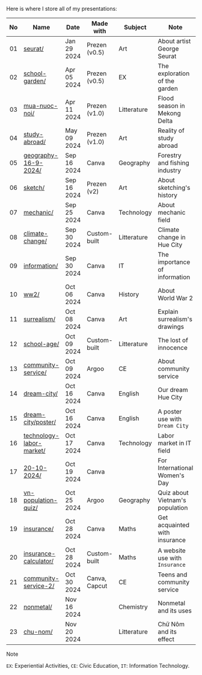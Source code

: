 Here is where I store all of my presentations:

| No | Name                                                                                    | Date        | Made with     | Subject     | Note                           |
|:--:|-----------------------------------------------------------------------------------------|-------------|---------------|-------------|--------------------------------|
| 01 | [seurat/](./presentations/seurat/index.html)                               | Jan 29 2024 | Prezen (v0.5) | Art         | About artist George Seurat     |
| 02 | [school-garden/](./presentations/school-garden/index.html)                 | Apr 05 2024 | Prezen (v0.5) | EX          | The exploration of the garden  |
| 03 | [mua-nuoc-noi/](./presentations/mua-nuoc-noi/index.html)                   | Apr 11 2024 | Prezen (v1.0) | Litterature | Flood season in Mekong Delta   |
| 04 | [study-abroad/](./presentations/study-abroad/index.html)                   | May 09 2024 | Prezen (v1.0) | Art         | Reality of study abroad        |
| 05 | [geography-16-9-2024/](./presentations/geography-16-9-2024/index.html)     | Sep 16 2024 | Canva         | Geography   | Forestry and fishing industry  |
| 06 | [sketch/](./presentations/sketch/index.html)                               | Sep 16 2024 | Prezen (v2)   | Art         | About sketching's history      |
| 07 | [mechanic/](./presentations/mechanic/index.html)                           | Sep 25 2024 | Canva         | Technology  | About mechanic field           |
| 08 | [climate-change/](./presentations/climate-change/index.html)               | Sep 30 2024 | Custom-built  | Litterature | Climate change in Hue City     |
| 09 | [information/](./presentations/information/index.html)                     | Sep 30 2024 | Canva         | IT          | The importance of information  |
| 10 | [ww2/](./presentations/ww2/index.html)                                     | Oct 06 2024 | Canva         | History     | About World War 2              |
| 11 | [surrealism/](./presentations/surrealism/index.html)                       | Oct 08 2024 | Canva         | Art         | Explain surrealism's drawings  |
| 12 | [school-age/](./presentations/school-age/index.html)                       | Oct 09 2024 | Custom-built  | Litterature | The lost of innocence          |
| 13 | [community-service/](./presentations/community-service/index.html)         | Oct 09 2024 | Argoo         | CE          | About community service        |
| 14 | [dream-city/](./presentations/dream-city/index.html)                       | Oct 16 2024 | Canva         | English     | Our dream Hue City             |
| 15 | [dream-city/poster/](./presentations/dream-city/poster/index.html)         | Oct 16 2024 | Canva         | English     | A poster use with `Dream City` |
| 16 | [technology-labor-market/](./presentations/technology-labor-market/index.html)| Oct 17 2024 | Canva      | Technology  | Labor market in IT field       |
| 17 | [20-10-2024/](./presentations/20-10-2024/index.html)                       |Oct 19 2024  | Canva         |             | For International Women's Day  |
| 18 | [vn-population-quiz/](./presentations/vn-population-quiz/index.html)       |Oct 25 2024  | Argoo         | Geography   | Quiz about Vietnam's population|
| 19 | [insurance/](./presentations/insurance/index.html)                         |Oct 28 2024  | Canva         | Maths       | Get acquainted with insurance  |
| 20 | [insurance-calculator/](./presentations/insurance-calculator/index.html)   |Oct 28 2024  | Custom-built  | Maths       | A website use with `Insurance` |
| 21 | [community-service-2/](./presentations/community-service-2/index.html)     |Oct 30 2024  | Canva, Capcut | CE          | Teens and community service    |
| 22 | [nonmetal/](./presentations/nonmetal/index.html)                           |Nov 16 2024  |               | Chemistry   | Nonmetal and its uses          |
| 23 | [chu-nom/](./presentations/chu-nom/index.html)                             |Nov 20 2024  |               | Litterature | Chữ Nôm and its effect         |

> [!NOTE]
> `EX`: Experiential Activities, `CE`: Civic Education, `IT`: Information Technology.
